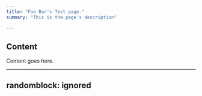 ```yaml
---
title: "Foo Bar's Test page."
summary: "This is the page's description"

---
```


## Content

Content goes here.

---
randomblock: ignored
---
